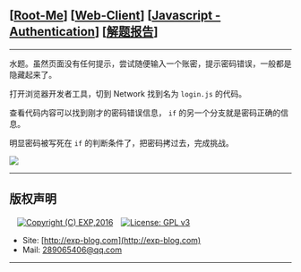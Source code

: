 ## [[Root-Me](https://www.root-me.org/)] [[Web-Client](https://www.root-me.org/en/Challenges/Web-Client/)] [[Javascript - Authentication](https://www.root-me.org/en/Challenges/Web-Client/Javascript-Authentication)] [[解题报告](http://exp-blog.com/2019/01/13/pid-2900/)]

------

水题。虽然页面没有任何提示，尝试随便输入一个账密，提示密码错误，一般都是隐藏起来了。

打开浏览器开发者工具，切到 Network 找到名为 `login.js` 的代码。

查看代码内容可以找到刚才的密码错误信息， `if` 的另一个分支就是密码正确的信息。

明显密码被写死在 `if` 的判断条件了，把密码拷过去，完成挑战。

![](https://github.com/lyy289065406/CTF-Solving-Reports/blob/master/rootme/Web-Client/%5B02%5D%20%5B5P%5D%20Javascript%20-%20Authentication/imgs/01.png)

------

## 版权声明

　[![Copyright (C) EXP,2016](https://img.shields.io/badge/Copyright%20(C)-EXP%202016-blue.svg)](http://exp-blog.com)　[![License: GPL v3](https://img.shields.io/badge/License-GPL%20v3-blue.svg)](https://www.gnu.org/licenses/gpl-3.0)
  

- Site: [http://exp-blog.com](http://exp-blog.com) 
- Mail: <a href="mailto:289065406@qq.com?subject=[EXP's Github]%20Your%20Question%20（请写下您的疑问）&amp;body=What%20can%20I%20help%20you?%20（需要我提供什么帮助吗？）">289065406@qq.com</a>


------
